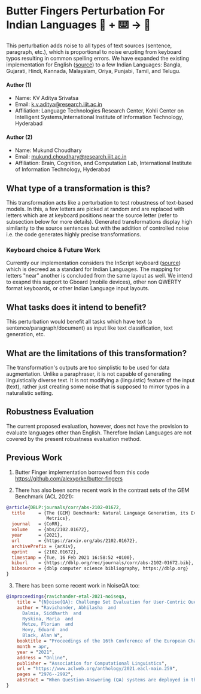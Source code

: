 # Butter Fingers Perturbation For Indian Languages 🦎 + ⌨️ → 🦚
This perturbation adds noise to all types of text sources (sentence, paragraph, etc.), which is proportional to noise erupting from keyboard typos resulting in common spelling errors. We have expanded the existing implementation for English ([source](https://github.com/GEM-benchmark/NL-Augmenter/tree/main/transformations/butter_fingers_perturbation)) to a few Indian Languages: Bangla, Gujarati, Hindi, Kannada, Malayalam, Oriya, Punjabi, Tamil, and Telugu.

#### Author (1)
- Name: KV Aditya Srivatsa
- Email: k.v.aditya@research.iiit.ac.in
- Affiliation: Language Technologies Research Center, Kohli Center on Intelligent Systems,International Institute of Information Technology, Hyderabad

#### Author (2)
- Name: Mukund Choudhary
- Email: mukund.choudhary@research.iiit.ac.in
- Affiliation: Brain, Cognition, and Computation Lab, International Institute of Information Technology, Hyderabad

## What type of a transformation is this?
This transformation acts like a perturbation to test robustness of text-based models. In this, a few letters are picked at random and are replaced with letters which are at keyboard positions near the source letter (refer to subsection below for more details). Generated transformations display high similarity to the source sentences but with the addition of controlled noise i.e. the code generates highly precise transformations.

### Keyboard choice & Future Work
Currently our implementation considers the InScript keyboard ([source](https://en.wikipedia.org/wiki/InScript_keyboard)) which is decreed as a standard for Indian Languages. The mapping for letters "near" another is concluded from the same layout as well. We intend to exapnd this support to Gboard (mobile devices), other non QWERTY format keyboards, or other Indian Language input layouts.

## What tasks does it intend to benefit?
This perturbation would benefit all tasks which have text (a sentence/paragraph/document) as input like text classification, text generation, etc. 

## What are the limitations of this transformation?
The transformation's outputs are too simplistic to be used for data augmentation. Unlike a paraphraser, it is not capable of generating linguistically diverse text. It is not modifying a (linguistic) feature of the input (text), rather just creating some noise that is supposed to mirror typos in a naturalistic setting.

## Robustness Evaluation
The current proposed evaluation, however, does not have the provision to evaluate languages other than English. Therefore Indian Languages are not covered by the present robustness evaluation method. 

## Previous Work
1) Butter Finger implementation borrowed from this code https://github.com/alexyorke/butter-fingers

2) There has also been some recent work in the contrast sets of the GEM Benchmark (ACL 2021):
```bibtex
@article{DBLP:journals/corr/abs-2102-01672,
  title     = {The {GEM} Benchmark: Natural Language Generation, its Evaluation and
               Metrics},
  journal   = {CoRR},
  volume    = {abs/2102.01672},
  year      = {2021},
  url       = {https://arxiv.org/abs/2102.01672},
  archivePrefix = {arXiv},
  eprint    = {2102.01672},
  timestamp = {Tue, 16 Feb 2021 16:58:52 +0100},
  biburl    = {https://dblp.org/rec/journals/corr/abs-2102-01672.bib},
  bibsource = {dblp computer science bibliography, https://dblp.org}
}
```

3) There has been some recent work in NoiseQA too:
```bibtex
@inproceedings{ravichander-etal-2021-noiseqa,
    title = "{N}oise{QA}: Challenge Set Evaluation for User-Centric Question Answering",
    author = "Ravichander, Abhilasha  and
      Dalmia, Siddharth  and
      Ryskina, Maria  and
      Metze, Florian  and
      Hovy, Eduard  and
      Black, Alan W",
    booktitle = "Proceedings of the 16th Conference of the European Chapter of the Association for Computational Linguistics: Main Volume",
    month = apr,
    year = "2021",
    address = "Online",
    publisher = "Association for Computational Linguistics",
    url = "https://www.aclweb.org/anthology/2021.eacl-main.259",
    pages = "2976--2992",
    abstract = "When Question-Answering (QA) systems are deployed in the real world, users query them through a variety of interfaces, such as speaking to voice assistants, typing questions into a search engine, or even translating questions to languages supported by the QA system. While there has been significant community attention devoted to identifying correct answers in passages assuming a perfectly formed question, we show that components in the pipeline that precede an answering engine can introduce varied and considerable sources of error, and performance can degrade substantially based on these upstream noise sources even for powerful pre-trained QA models. We conclude that there is substantial room for progress before QA systems can be effectively deployed, highlight the need for QA evaluation to expand to consider real-world use, and hope that our findings will spur greater community interest in the issues that arise when our systems actually need to be of utility to humans.",
}
```
